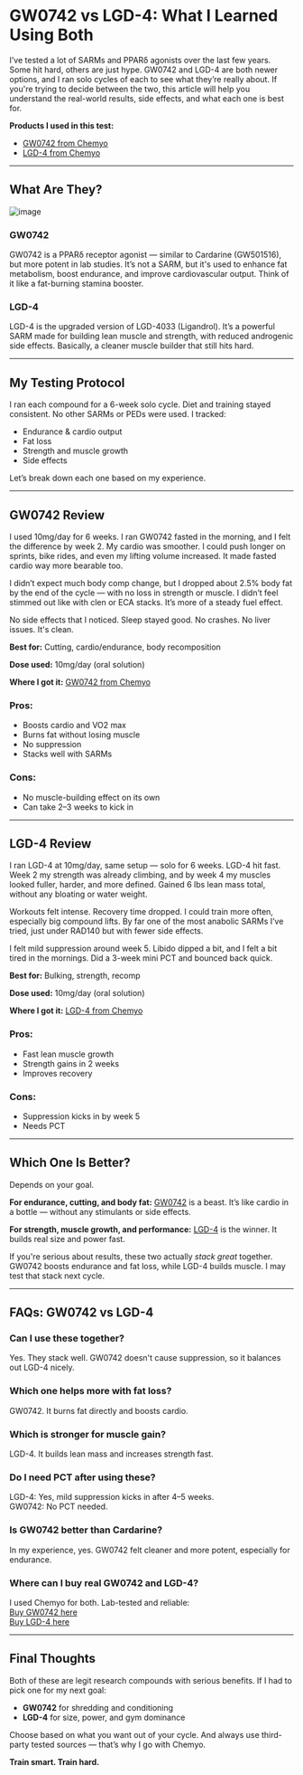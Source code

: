 <h1>GW0742 vs LGD-4: What I Learned Using Both</h1>

<p>I’ve tested a lot of SARMs and PPARδ agonists over the last few years. Some hit hard, others are just hype. GW0742 and LGD-4 are both newer options, and I ran solo cycles of each to see what they’re really about. If you're trying to decide between the two, this article will help you understand the real-world results, side effects, and what each one is best for.</p>

<p><strong>Products I used in this test:</strong></p>
<ul>
  <li><a href="https://www.chemyo.com/gw0742/?campaign=github&ref=166" target="_blank" rel="nofollow">GW0742 from Chemyo</a></li>
  <li><a href="https://www.chemyo.com/lgd4/?campaign=github&ref=166" target="_blank" rel="nofollow">LGD-4 from Chemyo</a></li>
</ul>

<hr>

<h2>What Are They?</h2>

![image](https://github.com/user-attachments/assets/b039558a-c095-46cd-95ee-c5bfaa1bc183)

<h3>GW0742</h3>
<p>GW0742 is a PPARδ receptor agonist — similar to Cardarine (GW501516), but more potent in lab studies. It’s not a SARM, but it's used to enhance fat metabolism, boost endurance, and improve cardiovascular output. Think of it like a fat-burning stamina booster.</p>

<h3>LGD-4</h3>
<p>LGD-4 is the upgraded version of LGD-4033 (Ligandrol). It’s a powerful SARM made for building lean muscle and strength, with reduced androgenic side effects. Basically, a cleaner muscle builder that still hits hard.</p>

<hr>

<h2>My Testing Protocol</h2>

<p>I ran each compound for a 6-week solo cycle. Diet and training stayed consistent. No other SARMs or PEDs were used. I tracked:</p>

<ul>
  <li>Endurance & cardio output</li>
  <li>Fat loss</li>
  <li>Strength and muscle growth</li>
  <li>Side effects</li>
</ul>

<p>Let’s break down each one based on my experience.</p>

<hr>

<h2>GW0742 Review</h2>

<p>I used 10mg/day for 6 weeks. I ran GW0742 fasted in the morning, and I felt the difference by week 2. My cardio was smoother. I could push longer on sprints, bike rides, and even my lifting volume increased. It made fasted cardio way more bearable too.</p>

<p>I didn’t expect much body comp change, but I dropped about 2.5% body fat by the end of the cycle — with no loss in strength or muscle. I didn’t feel stimmed out like with clen or ECA stacks. It’s more of a steady fuel effect.</p>

<p>No side effects that I noticed. Sleep stayed good. No crashes. No liver issues. It's clean.</p>

<p><strong>Best for:</strong> Cutting, cardio/endurance, body recomposition</p>

<p><strong>Dose used:</strong> 10mg/day (oral solution)</p>

<p><strong>Where I got it:</strong> <a href="https://www.chemyo.com/gw0742/?campaign=github&ref=166" target="_blank" rel="nofollow">GW0742 from Chemyo</a></p>

<h3>Pros:</h3>
<ul>
  <li>Boosts cardio and VO2 max</li>
  <li>Burns fat without losing muscle</li>
  <li>No suppression</li>
  <li>Stacks well with SARMs</li>
</ul>

<h3>Cons:</h3>
<ul>
  <li>No muscle-building effect on its own</li>
  <li>Can take 2–3 weeks to kick in</li>
</ul>

<hr>

<h2>LGD-4 Review</h2>

<p>I ran LGD-4 at 10mg/day, same setup — solo for 6 weeks. LGD-4 hit fast. Week 2 my strength was already climbing, and by week 4 my muscles looked fuller, harder, and more defined. Gained 6 lbs lean mass total, without any bloating or water weight.</p>

<p>Workouts felt intense. Recovery time dropped. I could train more often, especially big compound lifts. By far one of the most anabolic SARMs I’ve tried, just under RAD140 but with fewer side effects.</p>

<p>I felt mild suppression around week 5. Libido dipped a bit, and I felt a bit tired in the mornings. Did a 3-week mini PCT and bounced back quick.</p>

<p><strong>Best for:</strong> Bulking, strength, recomp</p>

<p><strong>Dose used:</strong> 10mg/day (oral solution)</p>

<p><strong>Where I got it:</strong> <a href="https://www.chemyo.com/lgd4/?campaign=github&ref=166" target="_blank" rel="nofollow">LGD-4 from Chemyo</a></p>

<h3>Pros:</h3>
<ul>
  <li>Fast lean muscle growth</li>
  <li>Strength gains in 2 weeks</li>
  <li>Improves recovery</li>
</ul>

<h3>Cons:</h3>
<ul>
  <li>Suppression kicks in by week 5</li>
  <li>Needs PCT</li>
</ul>

<hr>

<h2>Which One Is Better?</h2>

<p>Depends on your goal.</p>

<p><strong>For endurance, cutting, and body fat:</strong> <a href="https://www.chemyo.com/gw0742/?campaign=github&ref=166" target="_blank" rel="nofollow">GW0742</a> is a beast. It’s like cardio in a bottle — without any stimulants or side effects.</p>

<p><strong>For strength, muscle growth, and performance:</strong> <a href="https://www.chemyo.com/lgd4/?campaign=github&ref=166" target="_blank" rel="nofollow">LGD-4</a> is the winner. It builds real size and power fast.</p>

<p>If you're serious about results, these two actually <em>stack great</em> together. GW0742 boosts endurance and fat loss, while LGD-4 builds muscle. I may test that stack next cycle.</p>

<hr>

<h2>FAQs: GW0742 vs LGD-4</h2>

<h3>Can I use these together?</h3>
<p>Yes. They stack well. GW0742 doesn't cause suppression, so it balances out LGD-4 nicely.</p>

<h3>Which one helps more with fat loss?</h3>
<p>GW0742. It burns fat directly and boosts cardio.</p>

<h3>Which is stronger for muscle gain?</h3>
<p>LGD-4. It builds lean mass and increases strength fast.</p>

<h3>Do I need PCT after using these?</h3>
<p>LGD-4: Yes, mild suppression kicks in after 4–5 weeks.<br>
GW0742: No PCT needed.</p>

<h3>Is GW0742 better than Cardarine?</h3>
<p>In my experience, yes. GW0742 felt cleaner and more potent, especially for endurance.</p>

<h3>Where can I buy real GW0742 and LGD-4?</h3>
<p>I used Chemyo for both. Lab-tested and reliable:<br>
<a href="https://www.chemyo.com/gw0742/?campaign=github&ref=166" target="_blank" rel="nofollow">Buy GW0742 here</a><br>
<a href="https://www.chemyo.com/lgd4/?campaign=github&ref=166" target="_blank" rel="nofollow">Buy LGD-4 here</a></p>

<hr>

<h2>Final Thoughts</h2>

<p>Both of these are legit research compounds with serious benefits. If I had to pick one for my next goal:</p>

<ul>
  <li><strong>GW0742</strong> for shredding and conditioning</li>
  <li><strong>LGD-4</strong> for size, power, and gym dominance</li>
</ul>

<p>Choose based on what you want out of your cycle. And always use third-party tested sources — that’s why I go with Chemyo.</p>

<p><strong>Train smart. Train hard.</strong></p>
